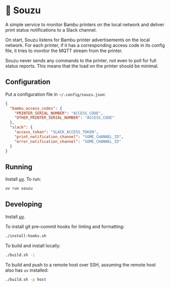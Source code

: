 🎋 Souzu
=======

A simple service to monitor Bambu printers on the local network and deliver print status notifications to a Slack channel.

On start, Souzu listens for Bambu printer advertisements on the local network. For each printer, if it has a corresponding access code in its config file, it tries to monitor the MQTT stream from the printer.

Souzu never sends any commands to the printer, not even to poll for full status reports. This means that the load on the printer should be minimal.

## Configuration

Put a configuration file in `~/.config/souzu.json`:

```json
{
  "bambu_access_codes": {
    "PRINTER_SERIAL_NUMBER": "ACCESS_CODE",
    "OTHER_PRINTER_SERIAL_NUMBER": "ACCESS_CODE"
  },
  "slack": {
    "access_token": "SLACK_ACCESS_TOKEN",
    "print_notification_channel": "SOME_CHANNEL_ID",
    "error_notification_channel": "SOME_CHANNEL_ID"
  }
}
```

## Running

Install [uv](https://github.com/astral-sh/uv). To run:

```sh
uv run souzu
```

## Developing

Install [uv](https://github.com/astral-sh/uv).

To install git pre-commit hooks for linting and formatting:

```sh
./install-hooks.sh
```

To build and install locally:

```sh
./build.sh -i
```

To build and push to a remote host over SSH, assuming the remote host also has `uv` installed:

```sh
./build.sh -p host
```